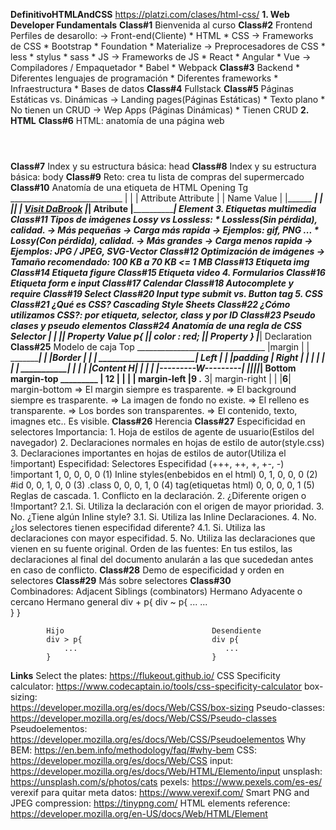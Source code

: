 **DefinitivoHTMLAndCSS**
    https://platzi.com/clases/html-css/
**1. Web Developer Fundamentals**
    **Class#1**
        Bienvenida al curso
    **Class#2**
        Frontend
            Perfiles de desarollo:
                -> Front-end(Cliente)
                    * HTML
                    * CSS
                        -> Frameworks de CSS
                            * Bootstrap
                            * Foundation
                            * Materialize
                        -> Preprocesadores de CSS
                            * less
                            * stylus
                            * sass
                    * JS
                        -> Frameworks de JS
                            * React
                            * Angular
                            * Vue
                        -> Compiladores / Empaquetador
                            * Babel
                            * Webpack
    **Class#3**
        Backend
            * Diferentes lenguajes de programación
            * Diferentes frameworks
            * Infraestructura
            * Bases de datos
    **Class#4**
        Fullstack
    **Class#5**
        Páginas Estáticas vs. Dinámicas
            -> Landing pages(Páginas Estáticas)
                * Texto plano
                * No tienen un CRUD
            -> Wep Apps (Páginas Dinámicas)
                * Tienen CRUD
**2. HTML**
    **Class#6**
        HTML: anatomía de una página web
        <html>
            <header>
            </header>
            <body>
            </body>
            <footer>
            </footer>
        </html>
    **Class#7**
        Index y su estructura básica: head
    **Class#8**
        Index y su estructura básica: body
    **Class#9**
        Reto: crea tu lista de compras del supermercado
    **Class#10**
        Anatomía de una etiqueta de HTML
                    Opening Tg
             ____________________________
            |                           |
            | Attribute     Attribute   |
            |   Name          Value     |
            |______  ___________________|
            |      ||                   |
            <a href="http://dabrook.org">Visit DaBrook</a>
            |___________________________|
                    Atribute
            |_____________________________________________|
                                Element
**3. Etiquetas multimedia**
    **Class#11**
        Tipos de imágenes
            Lossy vs Lossless:
                * Lossless(Sin pérdida), calidad.
                    -> Más pequeñas
                    -> Carga más rapida
                    -> Ejemplos: gif, PNG ...
                * Lossy(Con pérdida), calidad.
                    -> Más grandes
                    -> Carga menos rapida
                    -> Ejemplos: JPG / JPEG, SVG-Vector
    **Class#12**
        Optimización de imágenes
            -> Tamaño recomendado: 100 KB a 70 KB <= 1 MB
    **Class#13**
        Etiqueta img
    **Class#14**
        Etiqueta figure
    **Class#15**
        Etiqueta video
**4. Formularios**
    **Class#16**
        Etiqueta form e input
    **Class#17**
        Calendar
    **Class#18**
        Autocomplete y require
    **Class#19**
        Select
    **Class#20**
        Input type submit vs. Button tag
**5. CSS**
    **Class#21**
        ¿Qué es CSS?
            Cascading Style Sheets
    **Class#22**
        ¿Cómo utilizamos CSS?: por etiqueta, selector, class y por ID
    **Class#23**
        Pseudo clases y pseudo elementos
    **Class#24**
        Anatomía de una regla de CSS
        Selector
        |  |
        |__|         Property Value
         p{          |___|
             color  : red;
            |_____|
            Property
        }
        |_________________|
            Declaration
    **Class#25**
        Modelo de caja
                            Top
                ________________________________
                |margin                         |
                |   ____________________________|
                |   |Border                     |
                |   |    _______________________|
        Left    |   |   |padding                | Right
                |   |   |                       |
                |   |   |   ____________________|
                |   |   |   |Content           H|
                |   |   |   |---------W---------|
                |___|___|___|___________________|
                            Bottom
                            margin-top
                             _________
                            |   12    |
                            |    |    |
                margin-left |9   .__ 3| margin-right
                            |         |
                            |____6____|
                            margin-bottom
        => El margin siempre es trasparente.
        => El background siempre es trasparente.
        => La imagen de fondo no existe.
        => El relleno es transparente.
        => Los bordes son transparentes.
        => El contenido, texto, imagnes etc.. Es visible.
    **Class#26**
        Herencia
    **Class#27**
        Especificidad en selectores
            Importancia:
                1. Hoja de estilos de agente de usuario(Estilos del navegador)
                2. Declaraciones normales en hojas de estilo de autor(style.css)
                3. Declaraciones importantes en hojas de estilos de autor(Utiliza el !important)
            Especifidad:
                Selectores                           Especifidad
                                                    (+++, ++,  +,  +-,  -)  
                !important                           1,    0,   0,  0,   0  (1)
                Inline styles(enbebidos en el html)  0,    1,   0,  0,   0  (2)
                #id                                  0,    0,   1,  0,   0  (3)
                .class                               0,    0,   0,  1,   0  (4)
                tag(etiquetas html)                  0,    0,   0,  0,   1  (5)
            Reglas de cascada.
                1. Conflicto en la declaración.
                2. ¿Diferente origen o !Important?
                    2.1. Si. Utiliza la declaración con el origen de mayor prioridad.
                3. No. ¿Tiene algún Inline style?
                    3.1. Si. Utiliza las Inline Declaraciones.
                4. No. ¿los selectores tienen especifidad diferente?
                    4.1. Si. Utiliza las declaraciones con mayor especifidad.
                5. No. Utiliza las declaraciones que vienen en su fuente original.
            Orden de las fuentes:
                En tus estilos, las declaraciones al final del documento anularán a las que sucededan antes en caso de conflicto.
        **Class#28**
            Demo de especificidad y orden en selectores
        **Class#29**
            Más sobre selectores
        **Class#30**    
            Combinadores: Adjacent Siblings (combinators)
            Hermano Adyacente o cercano          Hermano general
            div + p{                             div ~ p{
                ...                                 ...  
            }                                    }

            Hijo                                 Desendiente
            div > p{                             div p{
                ...                                 ...
            }                                    }              
**Links**
    Select the plates:
        https://flukeout.github.io/
    CSS Specificity calculator:
        https://www.codecaptain.io/tools/css-specificity-calculator
    box-sizing:    
        https://developer.mozilla.org/es/docs/Web/CSS/box-sizing
    Pseudo-classes:
        https://developer.mozilla.org/es/docs/Web/CSS/Pseudo-classes
    Pseudoelementos:
        https://developer.mozilla.org/es/docs/Web/CSS/Pseudoelementos
    Why BEM:
        https://en.bem.info/methodology/faq/#why-bem
    CSS:
        https://developer.mozilla.org/es/docs/Web/CSS
    input:
        https://developer.mozilla.org/es/docs/Web/HTML/Elemento/input
    unsplash:
        https://unsplash.com/s/photos/cats
    pexels:
        https://www.pexels.com/es-es/
    verexif para quitar meta datos:
        https://www.verexif.com/
    Smart PNG and JPEG compression:
        https://tinypng.com/
    HTML elements reference:
        https://developer.mozilla.org/en-US/docs/Web/HTML/Element